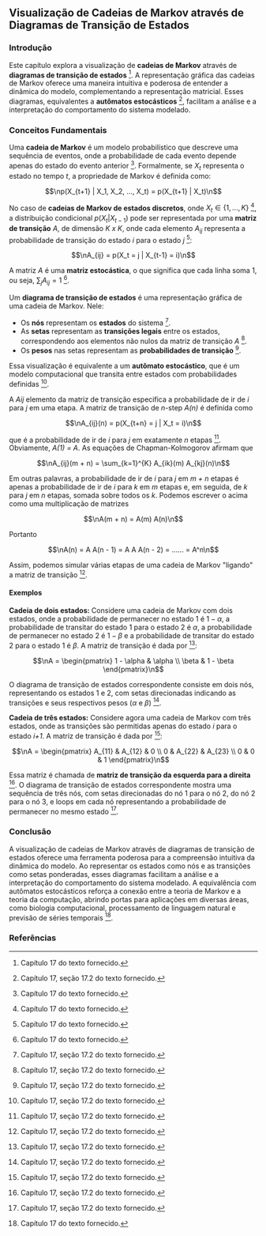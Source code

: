 ## Visualização de Cadeias de Markov através de Diagramas de Transição de Estados

### Introdução
Este capítulo explora a visualização de **cadeias de Markov** através de **diagramas de transição de estados** [^1]. A representação gráfica das cadeias de Markov oferece uma maneira intuitiva e poderosa de entender a dinâmica do modelo, complementando a representação matricial. Esses diagramas, equivalentes a **autômatos estocásticos** [^2], facilitam a análise e a interpretação do comportamento do sistema modelado.

### Conceitos Fundamentais

Uma **cadeia de Markov** é um modelo probabilístico que descreve uma sequência de eventos, onde a probabilidade de cada evento depende apenas do estado do evento anterior [^1]. Formalmente, se $X_t$ representa o estado no tempo *t*, a propriedade de Markov é definida como:

$$\np(X_{t+1} | X_1, X_2, ..., X_t) = p(X_{t+1} | X_t)\n$$

No caso de **cadeias de Markov de estados discretos**, onde $X_t \in \{1, ..., K\}$ [^1], a distribuição condicional $p(X_t | X_{t-1})$ pode ser representada por uma **matriz de transição** *A*, de dimensão *K x K*, onde cada elemento $A_{ij}$ representa a probabilidade de transição do estado *i* para o estado *j* [^1]:

$$\nA_{ij} = p(X_t = j | X_{t-1} = i)\n$$

A matriz *A* é uma **matriz estocástica**, o que significa que cada linha soma 1, ou seja, $\sum_j A_{ij} = 1$ [^1].

Um **diagrama de transição de estados** é uma representação gráfica de uma cadeia de Markov. Nele:
- Os **nós** representam os **estados** do sistema [^2].
- As **setas** representam as **transições legais** entre os estados, correspondendo aos elementos não nulos da matriz de transição *A* [^2].
- Os **pesos** nas setas representam as **probabilidades de transição** [^2].

Essa visualização é equivalente a um **autômato estocástico**, que é um modelo computacional que transita entre estados com probabilidades definidas [^2].

A *Aij* elemento da matriz de transição especifica a probabilidade de ir de *i* para *j* em uma etapa. A matriz de transição de *n*-step *A(n)* é definida como

$$\nA_{ij}(n) = p(X_{t+n} = j | X_t = i)\n$$

que é a probabilidade de ir de *i* para *j* em exatamente *n* etapas [^2]. Obviamente, *A(1) = A*. As equações de Chapman-Kolmogorov afirmam que

$$\nA_{ij}(m + n) = \sum_{k=1}^{K} A_{ik}(m) A_{kj}(n)\n$$

Em outras palavras, a probabilidade de ir de *i* para *j* em *m + n* etapas é apenas a probabilidade de ir de *i* para *k* em *m* etapas e, em seguida, de *k* para *j* em *n* etapas, somada sobre todos os *k*. Podemos escrever o acima como uma multiplicação de matrizes

$$\nA(m + n) = A(m) A(n)\n$$

Portanto

$$\nA(n) = A A(n - 1) = A A A(n - 2) = ...... = A^n\n$$

Assim, podemos simular várias etapas de uma cadeia de Markov "ligando" a matriz de transição [^2].

#### Exemplos

**Cadeia de dois estados:**
Considere uma cadeia de Markov com dois estados, onde a probabilidade de permanecer no estado 1 é $1 - \alpha$, a probabilidade de transitar do estado 1 para o estado 2 é $\alpha$, a probabilidade de permanecer no estado 2 é $1 - \beta$ e a probabilidade de transitar do estado 2 para o estado 1 é $\beta$. A matriz de transição é dada por [^2]:

$$\nA = \begin{pmatrix}
1 - \alpha & \alpha \\
\beta & 1 - \beta
\end{pmatrix}\n$$

O diagrama de transição de estados correspondente consiste em dois nós, representando os estados 1 e 2, com setas direcionadas indicando as transições e seus respectivos pesos ($\alpha$ e $\beta$) [^2].

**Cadeia de três estados:**
Considere agora uma cadeia de Markov com três estados, onde as transições são permitidas apenas do estado *i* para o estado *i+1*. A matriz de transição é dada por [^2]:

$$\nA = \begin{pmatrix}
A_{11} & A_{12} & 0 \\
0 & A_{22} & A_{23} \\
0 & 0 & 1
\end{pmatrix}\n$$

Essa matriz é chamada de **matriz de transição da esquerda para a direita** [^2]. O diagrama de transição de estados correspondente mostra uma sequência de três nós, com setas direcionadas do nó 1 para o nó 2, do nó 2 para o nó 3, e loops em cada nó representando a probabilidade de permanecer no mesmo estado [^2].

### Conclusão

A visualização de cadeias de Markov através de diagramas de transição de estados oferece uma ferramenta poderosa para a compreensão intuitiva da dinâmica do modelo. Ao representar os estados como nós e as transições como setas ponderadas, esses diagramas facilitam a análise e a interpretação do comportamento do sistema modelado. A equivalência com autômatos estocásticos reforça a conexão entre a teoria de Markov e a teoria da computação, abrindo portas para aplicações em diversas áreas, como biologia computacional, processamento de linguagem natural e previsão de séries temporais [^1].

### Referências
[^1]: Capítulo 17 do texto fornecido.
[^2]: Capítulo 17, seção 17.2 do texto fornecido.
<!-- END -->